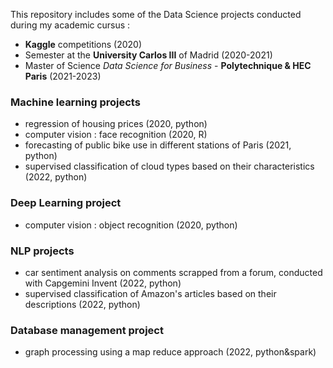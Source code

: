 This repository includes some of the Data Science projects conducted during my academic cursus :  
- **Kaggle** competitions (2020)  
- Semester at the **University Carlos III** of Madrid (2020-2021)  
- Master of Science *Data Science for Business* - **Polytechnique & HEC Paris** (2021-2023)  
  
  
### Machine learning projects  
- regression of housing prices (2020, python)  
- computer vision : face recognition (2020, R)
- forecasting of public bike use in different stations of Paris (2021, python)  
- supervised classification of cloud types based on their characteristics (2022, python)  
  
### Deep Learning project  
- computer vision : object recognition (2020, python)  
  
### NLP projects    
- car sentiment analysis on comments scrapped from a forum, conducted with Capgemini Invent (2022, python)  
- supervised classification of Amazon's articles based on their descriptions (2022, python)  
    
### Database management project  
- graph processing using a map reduce approach (2022, python&spark)